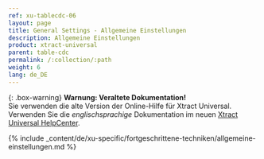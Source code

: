 ```yaml
---
ref: xu-tablecdc-06
layout: page
title: General Settings - Allgemeine Einstellungen
description: Allgemeine Einstellungen
product: xtract-universal
parent: table-cdc
permalink: /:collection/:path
weight: 6
lang: de_DE
---
```


{: .box-warning}
**Warnung: Veraltete Dokumentation!** <br>
Sie verwenden die alte Version der Online-Hilfe für Xtract Universal.<br>
Verwenden Sie die *englischsprachige* Dokumentation im neuen [Xtract Universal HelpCenter](https://helpcenter.theobald-software.com/xtract-universal/documentation/introduction/).

{% include _content/de/xu-specific/fortgeschrittene-techniken/allgemeine-einstellungen.md  %}


